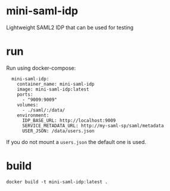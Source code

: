 # mini-saml-idp

Lightweight SAML2 IDP that can be used for testing

# run

Run using docker-compose:
```
  mini-saml-idp:
    container_name: mini-saml-idp
    image: mini-saml-idp:latest
    ports:
      - "9009:9009"
    volumes:
      - ./saml/:/data/
    environment:
      IDP_BASE_URL: http://localhost:9009
      SERVICE_METADATA_URL: http://my-saml-sp/saml/metadata
      USER_JSON: /data/users.json
```

If you do not mount a `users.json` the default one is used.

# build

```
docker build -t mini-saml-idp:latest .
```